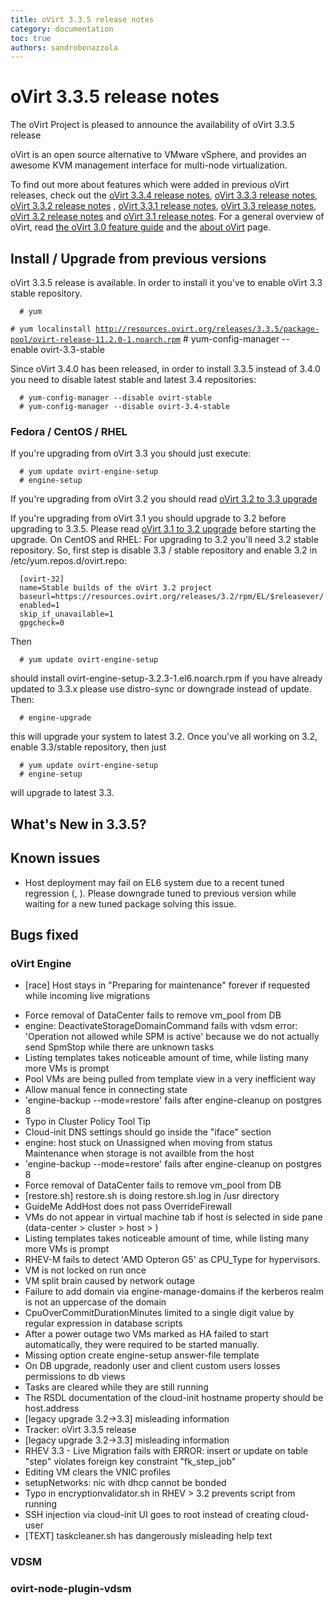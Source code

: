 ```yaml
---
title: oVirt 3.3.5 release notes
category: documentation
toc: true
authors: sandrobonazzola
---
```


# oVirt 3.3.5 release notes

The oVirt Project is pleased to announce the availability of oVirt 3.3.5 release

oVirt is an open source alternative to VMware vSphere, and provides an awesome KVM management interface for multi-node virtualization.

To find out more about features which were added in previous oVirt releases, check out the [oVirt 3.3.4 release notes](/develop/release-management/releases/3.3.4/), [oVirt 3.3.3 release notes](/develop/release-management/releases/3.3.3/), [oVirt 3.3.2 release notes](/develop/release-management/releases/3.3.2/) , [oVirt 3.3.1 release notes](/develop/release-management/releases/3.3.1/), [oVirt 3.3 release notes](/develop/release-management/releases/3.3/), [oVirt 3.2 release notes](/develop/release-management/releases/3.2/) and [oVirt 3.1 release notes](/develop/release-management/releases/3.1/). For a general overview of oVirt, read [the oVirt 3.0 feature guide](/develop/release-management/releases/3.0/feature-guide.html) and the [about oVirt](/community/about.html) page.

## Install / Upgrade from previous versions

oVirt 3.3.5 release is available. In order to install it you've to enable oVirt 3.3 stable repository.

      # yum 
`# yum localinstall `[`http://resources.ovirt.org/releases/3.3.5/package-pool/ovirt-release-11.2.0-1.noarch.rpm`](http://resources.ovirt.org/releases/3.3.5/package-pool/ovirt-release-11.2.0-1.noarch.rpm)
      # yum-config-manager --enable ovirt-3.3-stable

Since oVirt 3.4.0 has been released, in order to install 3.3.5 instead of 3.4.0 you need to disable latest stable and latest 3.4 repositories:

      # yum-config-manager --disable ovirt-stable
      # yum-config-manager --disable ovirt-3.4-stable

### Fedora / CentOS / RHEL

If you're upgrading from oVirt 3.3 you should just execute:

      # yum update ovirt-engine-setup
      # engine-setup

If you're upgrading from oVirt 3.2 you should read [oVirt 3.2 to 3.3 upgrade](/develop/release-management/releases/3.2/to-3.3-upgrade.html)

If you're upgrading from oVirt 3.1 you should upgrade to 3.2 before upgrading to 3.3.5. Please read [oVirt 3.1 to 3.2 upgrade](/develop/release-management/releases/3.1/to-3.2-upgrade.html) before starting the upgrade.
On CentOS and RHEL: For upgrading to 3.2 you'll need 3.2 stable repository.
So, first step is disable 3.3 / stable repository and enable 3.2 in /etc/yum.repos.d/ovirt.repo:

      [ovirt-32]
      name=Stable builds of the oVirt 3.2 project
      baseurl=https://resources.ovirt.org/releases/3.2/rpm/EL/$releasever/
      enabled=1
      skip_if_unavailable=1
      gpgcheck=0

Then

      # yum update ovirt-engine-setup

should install ovirt-engine-setup-3.2.3-1.el6.noarch.rpm
if you have already updated to 3.3.x please use distro-sync or downgrade instead of update.
Then:

      # engine-upgrade

this will upgrade your system to latest 3.2.
Once you've all working on 3.2, enable 3.3/stable repository, then just

      # yum update ovirt-engine-setup
      # engine-setup

will upgrade to latest 3.3.

## What's New in 3.3.5?

## Known issues

*   Host deployment may fail on EL6 system due to a recent tuned regression (, ). Please downgrade tuned to previous version while waiting for a new tuned package solving this issue.

## Bugs fixed

### oVirt Engine

* [race] Host stays in "Preparing for maintenance" forever if requested while incoming live migrations
 - Force removal of DataCenter fails to remove vm_pool from DB
 - engine: DeactivateStorageDomainCommand fails with vdsm error: 'Operation not allowed while SPM is active' because we do not actually send SpmStop while there are unknown tasks
 - Listing templates takes noticeable amount of time, while listing many more VMs is prompt
 - Pool VMs are being pulled from template view in a very inefficient way
 - Allow manual fence in connecting state
 - 'engine-backup --mode=restore' fails after engine-cleanup on postgres 8
 - Typo in Cluster Policy Tool Tip
 - Cloud-init DNS settings should go inside the "iface" section
 - engine: host stuck on Unassigned when moving from status Maintenance when storage is not availble from the host
 - 'engine-backup --mode=restore' fails after engine-cleanup on postgres 8
 - Force removal of DataCenter fails to remove vm_pool from DB
 - [restore.sh] restore.sh is doing restore.sh.log in /usr directory
 - GuideMe AddHost does not pass OverrideFirewall
 - VMs do not appear in virtual machine tab if host is selected in side pane (data-center > cluster > host > )
 - Listing templates takes noticeable amount of time, while listing many more VMs is prompt
 - RHEV-M fails to detect 'AMD Opteron G5' as CPU_Type for hypervisors.
 - VM is not locked on run once
 - VM split brain caused by network outage
 - Failure to add domain via engine-manage-domains if the kerberos realm is not an uppercase of the domain
 - CpuOverCommitDurationMinutes limited to a single digit value by regular expression in database scripts
 - After a power outage two VMs marked as HA failed to start automatically, they were required to be started manually.
 - Missing option create engine-setup answer-file template
 - On DB upgrade, readonly user and client custom users losses permissions to db views
 - Tasks are cleared while they are still running
 - The RSDL documentation of the cloud-init hostname property should be host.address
 - [legacy upgrade 3.2->3.3] misleading information
 - Tracker: oVirt 3.3.5 release
 - [legacy upgrade 3.2->3.3] misleading information
 - RHEV 3.3 - Live Migration fails with ERROR: insert or update on table "step" violates foreign key constraint "fk_step_job"
 - Editing VM clears the VNIC profiles
 - setupNetworks: nic with dhcp cannot be bonded
 - Typo in encryptionvalidator.sh in RHEV > 3.2 prevents script from running
 - SSH injection via cloud-init UI goes to root instead of creating cloud-user
 - [TEXT] taskcleaner.sh has dangerously misleading help text

### VDSM

### ovirt-node-plugin-vdsm

